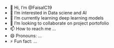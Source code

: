 - 👋 Hi, I’m @FaisalC19
- 👀 I’m interested in Data sciene and AI
- 🌱 I’m currently learning deep learning models
- 💞️ I’m looking to collaborate on project portofolio
- 📫 How to reach me ...
- 😄 Pronouns: ...
- ⚡ Fun fact: ...

<!---
FaisalC19/FaisalC19 is a ✨ special ✨ repository because its `README.md` (this file) appears on your GitHub profile.
You can click the Preview link to take a look at your changes.
--->

